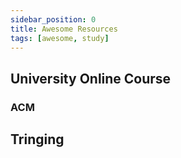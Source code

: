 ```yaml
---
sidebar_position: 0
title: Awesome Resources
tags: [awesome, study]
---
```


University Online Course
------------------------

### ACM ###


Tringing
--------

